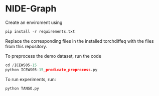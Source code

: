 # NIDE-Graph

Create an enviroment using 
```python
pip install -r requirements.txt
```

Replace the corresponding files in the installed torchdiffeq with the files from this repository. 

To preprocess the demo dataset, run the code
```python
cd /ICEWS05-15
python ICEWS05-15_predicate_preprocess.py
```

To run experiments, run:
```python
python TANGO.py
```
